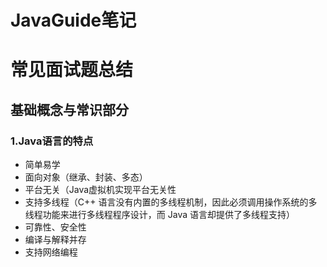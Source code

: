 # JavaGuide笔记



# 常见面试题总结

## 基础概念与常识部分

### 1.Java语言的特点

- 简单易学
- 面向对象（继承、封装、多态）
- 平台无关（Java虚拟机实现平台无关性
- 支持多线程（C++ 语言没有内置的多线程机制，因此必须调用操作系统的多线程功能来进行多线程程序设计，而 Java 语言却提供了多线程支持）
- 可靠性、安全性
- 编译与解释并存
- 支持网络编程

